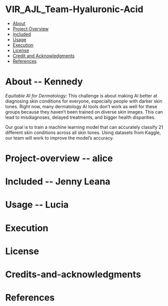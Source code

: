 # VIR_AJL_Team-Hyaluronic-Acid

- [About](#about)
- [Project Overview](#project-overview)
- [Included](#included)
- [Usage](#usage)
- [Execution](#execution)
- [License](#license)
- [Credit and Acknowledgments](#credits-and-acknowledgments)
- [References](#references)
  
# About -- Kennedy 
_Equitable AI for Dermatology:_ This challenge is about making AI better at diagnosing skin conditions for everyone, especially people with darker skin tones. Right now, many dermatology AI tools don’t work as well for these groups because they haven’t been trained on diverse skin images. This can lead to misdiagnoses, delayed treatments, and bigger health disparities.

Our goal is to train a machine learning model that can accurately classify 21 different skin conditions across all skin tones. Using datasets from Kaggle, our team will work to improve the model’s accuracy. 

# Project-overview -- alice

# Included -- Jenny Leana 

# Usage -- Lucia

# Execution 

# License

# Credits-and-acknowledgments

# References

















